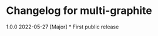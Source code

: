 # Changelog for multi-graphite

1.0.0   2022-05-27
        [Major]
        * First public release


